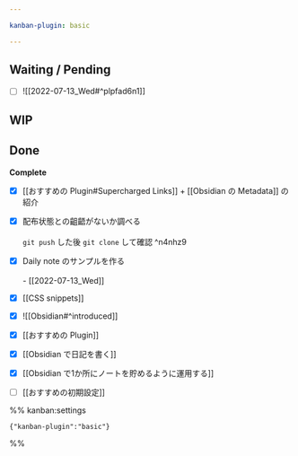 ```yaml
---

kanban-plugin: basic

---
```


## Waiting / Pending

- [ ] ![[2022-07-13_Wed#^plpfad6n1]]


## WIP



## Done

**Complete**
- [x] [[おすすめの Plugin#Supercharged Links]] + [[Obsidian の Metadata]] の紹介
- [x] 配布状態との齟齬がないか調べる<br><br>`git push` した後 `git clone` して確認 ^n4nhz9
- [x] Daily note のサンプルを作る<br><br>- [[2022-07-13_Wed]]
- [x] [[CSS snippets]]
- [x] ![[Obsidian#^introduced]]
- [x] [[おすすめの Plugin]]
- [x] [[Obsidian で日記を書く]]
- [x] [[Obsidian で1か所にノートを貯めるように運用する]]
- [ ] [[おすすめの初期設定]]




%% kanban:settings
```
{"kanban-plugin":"basic"}
```
%%